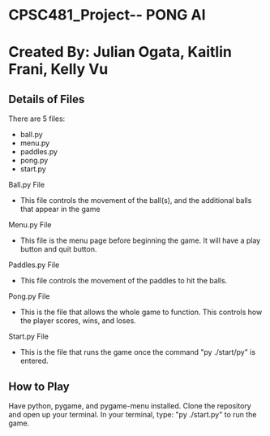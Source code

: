 # CPSC481_Project-- PONG AI
# Created By: Julian Ogata, Kaitlin Frani, Kelly Vu

## Details of Files
There are 5 files:
- ball.py
- menu.py
- paddles.py
- pong.py
- start.py

Ball.py File
- This file controls the movement of the ball(s), and the additional balls that appear in the game

Menu.py File
- This file is the menu page before beginning the game. It will have a play button and quit button.

Paddles.py File
- This file controls the movement of the paddles to hit the balls.

Pong.py File
- This is the file that allows the whole game to function. This controls how the player scores, wins, and loses.

Start.py File
- This is the file that runs the game once the command "py ./start/py" is entered.

## How to Play
Have python, pygame, and pygame-menu installed.
Clone the repository and open up your terminal.
In your terminal, type: "py ./start.py" to run the game.
